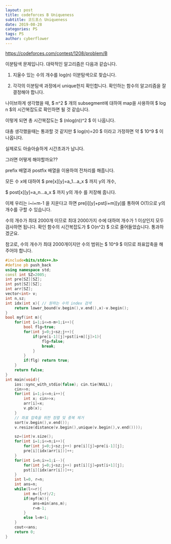 ```yaml
---
layout: post
title: codeforces B Uniqueness
subtitle: 코드포스 Uniqueness
date: 2019-08-28
categories: PS
tags: PS
author: cyberflower
---
```


<https://codeforces.com/contest/1208/problem/B>

이분탐색 문제입니다. 대락적인 알고리즘은 다음과 같습니다.

1. 지울수 있는 수의 개수를 log(n) 이분탐색으로 찾습니다.

2. 각각의 이분탐색 과정에서 unique한지 확인합니다. 확인하는 함수의 알고리즘을 잘 결정해야 합니다.

나이브하게 생각했을 때, $ n^2 $ 개의 subsegment에 대하여 map을 사용하여 $ log n $의 시간복잡도로 확인하면 될 것 같습니다.

이렇게 되면 총 시간복잡도는 $ (nlog(n))^2 $ 이 나옵니다.

대충 생각했을때는 통과할 것 같지만 $ log(n)=20 $ 이라고 가정하면 약 $ 10^9 $ 이 나옵니다.

실제로도 아슬아슬하게 시간초과가 납니다.

그러면 어떻게 해야할까요??

prefix 배열과 postfix 배열을 이용하여 전처리를 해줍니다.

모든 수 x에 대하여 $ pre[x][y]=a_1...a_x $ 까지 y의 개수,

$ post[x][y]=a_n...a_x $ 까지 y의 개수 를 저장해 줍니다.

이제 우리는 i~i+m-1 을 지운다고 하면 pre[i][y]+pst[i+m][y]를 통하여 O(1)으로 y의 개수를 구할 수 있습니다.

수의 개수가 최대 2000개 이므로 최대 2000가지 수에 대하여 개수가 1 이상인지 모두 검사하면 됩니다. 확인 함수의 시간복잡도가 $ O(n^2) $ 으로 줄어들었습니다. 통과하겠군요.

참고로, 수의 개수가 최대 2000개이지만 수의 범위는 $ 10^9 $ 이므로 좌표압축을 해주어야 합니다.

```cpp
#include<bits/stdc++.h>
#define pb push_back
using namespace std;
const int SZ=2005;
int pre[SZ][SZ];
int pst[SZ][SZ];
int arr[SZ];
vector<int> v;
int n,sz;
int idx(int x){	// 원하는 수의 index 검색
	return lower_bound(v.begin(),v.end(),x)-v.begin();
}
bool myf(int m){
	for(int i=1;i<=n-m+1;i++){
		bool flg=true;
		for(int j=0;j<sz;j++){
			if(pre[i-1][j]+pst[i+m][j]>1){
				flg=false;
				break;
			}
		}
		if(flg) return true;
	}
	return false;
}
int main(void){
	ios::sync_with_stdio(false); cin.tie(NULL);
	cin>>n;
	for(int i=1;i<=n;i++){
		int x; cin>>x;
		arr[i]=x;
		v.pb(x);
	}
	// 좌표 압축을 위한 정렬 및 중복 제거
	sort(v.begin(),v.end());
	v.resize(distance(v.begin(),unique(v.begin(),v.end())));

	sz=(int)v.size();
	for(int i=1;i<=n;i++){
		for(int j=0;j<sz;j++) pre[i][j]=pre[i-1][j];
		pre[i][idx(arr[i])]++;
	}
	for(int i=n;i>=1;i--){
		for(int j=0;j<sz;j++) pst[i][j]=pst[i+1][j];
		pst[i][idx(arr[i])]++;
	}
	int l=0, r=n;
	int ans=n;
	while(l<=r){
		int m=(l+r)/2;
		if(myf(m)){
			ans=min(ans,m);
			r=m-1;
		}
		else l=m+1;
	}
	cout<<ans;
	return 0;
}
```
